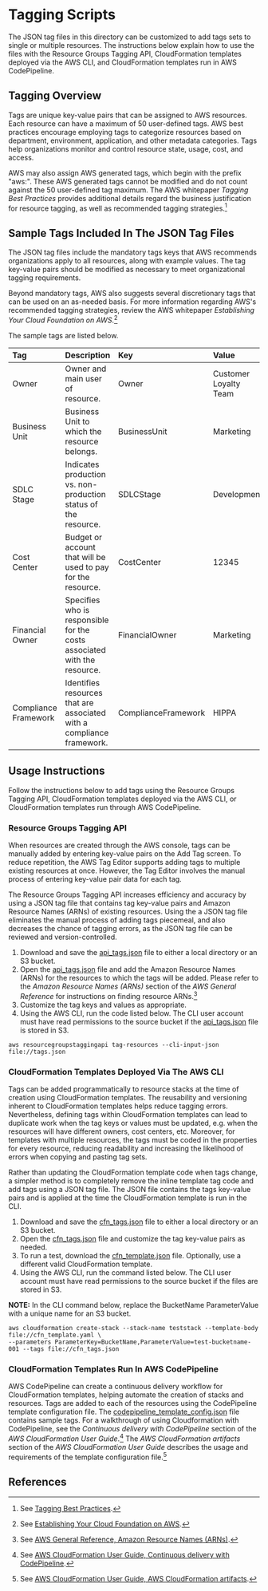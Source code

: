 # Tagging Scripts

The JSON tag files in this directory can be customized to add tags sets to single or multiple resources.  The instructions below explain how to use the files with the Resource Groups Tagging API, CloudFormation templates deployed via the AWS CLI, and CloudFormation templates run in AWS CodePipeline.

## Tagging Overview

Tags are unique key-value pairs that can be assigned to AWS resources.  Each resource can have a maximum of 50 user-defined tags.  AWS best practices encourage employing tags to categorize resources based on department, environment, application, and other metadata categories.  Tags help organizations  monitor and control resource state, usage, cost, and access. 

AWS may also assign AWS generated tags, which begin with the prefix "aws:".  These AWS generated tags cannot be modified and do not count against the 50 user-defined tag maximum.  The AWS whitepaper *Tagging Best Practices* provides additional details regard the business justification for resource tagging, as well as recommended tagging strategies.[^1]

## Sample Tags Included In The JSON Tag Files

The JSON tag files include the mandatory tags keys that AWS recommends organizations apply to all resources, along with example values.  The tag key-value pairs should be modified as necessary to meet organizational tagging requirements.

Beyond mandatory tags, AWS also suggests several discretionary tags that can be used on an as-needed basis.  For more information regarding AWS's recommended tagging strategies, review the AWS whitepaper *Establishing Your Cloud Foundation on AWS*.[^2]

The sample tags are listed below.

| Tag | Description | Key | Value |
|:-----------------|:------------|:--------|:--------|
| Owner | Owner and main user of resource. | Owner | Customer Loyalty Team |
| Business Unit | Business Unit to which the resource belongs. | BusinessUnit | Marketing |
| SDLC Stage | Indicates production vs. non-production status of the resource. | SDLCStage | Development |
| Cost Center | Budget or account that will be used to pay for the resource. | CostCenter | 12345 |
| Financial Owner | Specifies who is responsible for the costs associated with the resource. | FinancialOwner | Marketing |
| Compliance Framework | Identifies resources that are associated with a compliance framework. | ComplianceFramework | HIPPA |

## Usage Instructions

Follow the instructions below to add tags using the Resource Groups Tagging API, CloudFormation templates deployed via the AWS CLI, or CloudFormation templates run through AWS CodePipeline.

### Resource Groups Tagging API

When resources are created through the AWS console, tags can be manually added by entering key-value pairs on the Add Tag screen.  To reduce repetition, the AWS Tag Editor supports adding tags to multiple existing resources at once.  However, the Tag Editor involves the manual process of entering key-value pair data for each tag.

The Resource Groups Tagging API increases efficiency and accuracy by using a JSON tag file that contains tag key-value pairs and Amazon Resource Names (ARNs) of existing resources.  Using the a JSON tag file eliminates the manual process of adding tags piecemeal, and also decreases the chance of tagging errors, as the JSON tag file can be reviewed and version-controlled.

1. Download and save the [api_tags.json](./api_tags.json) file to either a local directory or an S3 bucket.
2. Open the [api_tags.json](./api_tags.json) file and add the Amazon Resource Names (ARNs) for the resources to which the tags will be added.  Please refer to the *Amazon Resource Names (ARNs)* section of the *AWS General Reference* for instructions on finding resource ARNs.[^3]
3. Customize the tag keys and values as appropriate. 
4. Using the AWS CLI, run the code listed below.  The CLI user account must have read permissions to the source bucket if the [api_tags.json](./api_tags.json) file is stored in S3.

```
aws resourcegroupstaggingapi tag-resources --cli-input-json file://tags.json
```

### CloudFormation Templates Deployed Via The AWS CLI

Tags can be added programmatically to resource stacks at the time of creation using CloudFormation templates.  The reusability and versioning inherent to CloudFormation templates helps reduce tagging errors.  Nevertheless, defining tags within CloudFormation templates can lead to duplicate work when the tag keys or values must be updated, e.g. when the resources will have different owners, cost centers, etc.  Moreover, for templates with multiple resources, the tags must be coded in the properties for every resource, reducing readability and increasing the likelihood of errors when copying and pasting tag sets.

Rather than updating the CloudFormation template code when tags change, a simpler method is to completely remove the inline template tag code and add tags using a JSON tag file.  The JSON file contains the tags key-value pairs and is applied at the time the CloudFormation template is run in the CLI.

1. Download and save the [cfn_tags.json](./cfn_tags.json) file to either a local directory or an S3 bucket.
2. Open the [cfn_tags.json](./cfn_tags.json) file and customize the tag key-value pairs as needed. 
3. To run a test, download the [cfn_template.json](./cfn_template.json) file.  Optionally, use a different valid CloudFormation template.
4. Using the AWS CLI, run the command listed below.  The CLI user account must have read permissions to the source bucket if the files are stored in S3.

**NOTE:** In the CLI command below, replace the BucketName ParameterValue with a unique name for an S3 bucket.

```
aws cloudformation create-stack --stack-name teststack --template-body file://cfn_template.yaml \
--parameters ParameterKey=BucketName,ParameterValue=test-bucketname-001 --tags file://cfn_tags.json
```

### CloudFormation Templates Run In AWS CodePipeline

AWS CodePipeline can create a continuous delivery workflow for CloudFormation templates, helping automate the creation of stacks and resources.  Tags are added to each of the resources using the CodePipeline template configuration file.  The [codepipeline_template_config.json](./codepipeline_template_config.json) file contains sample tags.  For a walkthrough of using Cloudformation with CodePipeline, see the *Continuous delivery with CodePipeline* section of the *AWS CloudFormation User Guide*.[^4]  The *AWS CloudFormation artifacts* section of the *AWS CloudFormation User Guide* describes the usage and requirements of the template configuration file.[^5]

## References
[^1]:See [Tagging Best Practices](https://docs.aws.amazon.com/whitepapers/latest/tagging-best-practices/tagging-best-practices.html).
[^2]:See [Establishing Your Cloud Foundation on AWS](https://docs.aws.amazon.com/whitepapers/latest/establishing-your-cloud-foundation-on-aws/welcome.html).
[^3]:See [AWS General Reference, Amazon Resource Names (ARNs)](https://docs.aws.amazon.com/general/latest/gr/aws-arns-and-namespaces.html).
[^4]:See [AWS CloudFormation User Guide, Continuous delivery with CodePipeline](https://docs.aws.amazon.com/AWSCloudFormation/latest/UserGuide/continuous-delivery-codepipeline.html).
[^5]:See [AWS CloudFormation User Guide, AWS CloudFormation artifacts](https://docs.aws.amazon.com/AWSCloudFormation/latest/UserGuide/continuous-delivery-codepipeline-cfn-artifacts.html).
